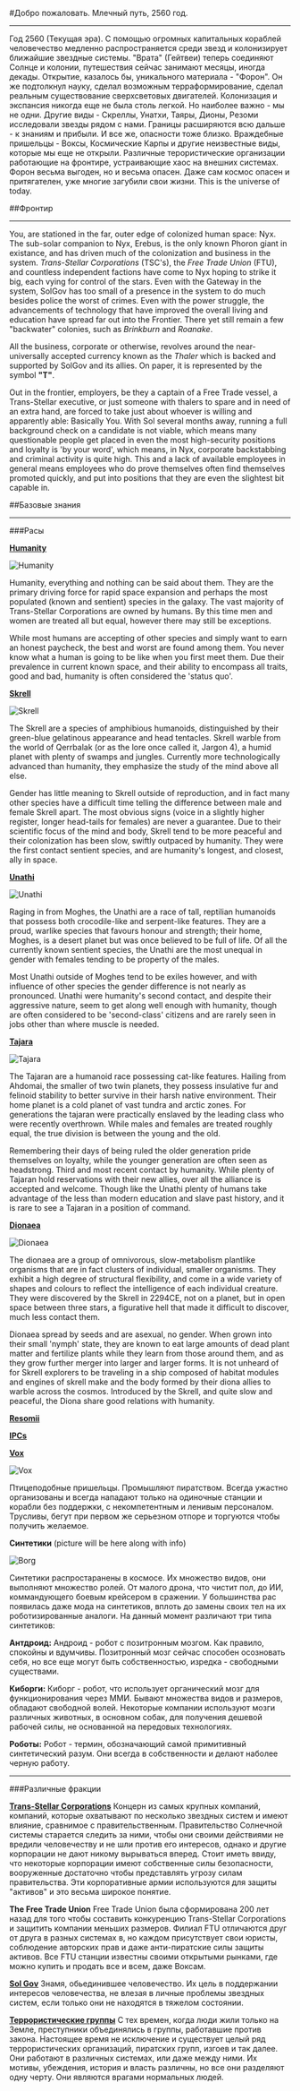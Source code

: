 #Добро пожаловать. Млечный путь, 2560 год.
___

Год 2560 (Текущая эра). С помощью огромных капитальных кораблей человечество медленно распространяется среди звезд и колонизирует ближайшие звездные системы. "Врата" (Гейтвеи) теперь соединяют Солнце и колонии, путешествия сейчас занимают месяцы, иногда декады. Открытие, казалось бы, уникального материала - "Форон". Он же подтолкнул науку, сделал возможным терраформирование, сделал реальным существование сверхсветовых двигателей. Колонизация и экспансия никогда еще не была столь легкой. 
Но наиболее важно - мы не одни. Другие виды - Скреллы, Унатхи, Таяры, Дионы, Резоми исследовали звезды рядом с нами. Границы расширяются всю дальше - к знаниям и прибыли.
И все же, опасности тоже близко. Враждебные пришельцы - Воксы, Космические Карпы и другие неизвестные виды, которые мы еще не открыли.  Различные терористические организации работающие на фронтире, устраивающие хаос на внешних системах. Форон весьма выгоден, но и весьма опасен. Даже сам космос опасен и притягателен, уже многие загубили свои жизни.
This is the universe of today.

##Фронтир
___

You, are stationed in the far, outer edge of colonized human space: Nyx. The sub-solar companion to Nyx, Erebus, is the only known Phoron giant in existance, and has driven much of the colonization and business in the system. *Trans-Stellar Corporations* (TSC's), the *Free Trade Union* (FTU), and countless independent factions have come to Nyx hoping to strike it big, each vying for control of the stars. Even with the Gateway in the system, SolGov has too small of a presence in the system to do much besides police the worst of crimes. Even with the power struggle, the advancements of technology that have improved the overall living and education have spread far out into the Frontier. There yet still remain a few "backwater" colonies, such as *Brinkburn* and *Roanake*.

All the business, corporate or otherwise, revolves around the near-universally accepted currency known as the *Thaler* which is backed and supported by SolGov and its allies. On paper, it is represented by the symbol **"T"**.

Out in the frontier, employers, be they a captain of a Free Trade vessel, a Trans-Stellar executive, or just someone with thalers to spare and in need of an extra hand, are forced to take just about whoever is willing and apparently able: Basically You. With Sol several months away, running a full background check on a candidate is not viable, which means many questionable people get placed in even the most high-security positions and loyalty is 'by your word', which means, in Nyx, corporate backstabbing and criminal activity is quite high. This and a lack of available employees in general means employees who do prove themselves often find themselves promoted quickly, and put into positions that they are even the slightest bit capable in.

##Базовые знания
___

###Расы

[**Humanity**](http://lore.solaris13.net/Species/Humanity)

![Humanity](https://wiki.baystation12.net/images/6/60/Background-humans.png) 

Humanity, everything and nothing can be said about them. They are the primary driving force for rapid space expansion and perhaps the most populated (known and sentient) species in the galaxy. The vast majority of Trans-Stellar Corporations are owned by humans. By this time men and women are treated all but equal, however there may still be exceptions. 

While most humans are accepting of other species and simply want to earn an honest paycheck, the best and worst are found among them. You never know what a human is going to be like when you first meet them. Due their prevalence in current known space, and their ability to encompass all traits, good and bad, humanity is often considered the 'status quo'.

[**Skrell**](http://lore.solaris13.net/Species/The-Skrell)

![Skrell](https://wiki.baystation12.net/images/4/4d/Background-Skrell.png)

The Skrell are a species of amphibious humanoids, distinguished by their green-blue gelatinous appearance and head tentacles. Skrell warble from the world of Qerrbalak (or as the lore once called it, Jargon 4), a humid planet with plenty of swamps and jungles. Currently more technologically advanced than humanity, they emphasize the study of the mind above all else.

Gender has little meaning to Skrell outside of reproduction, and in fact many other species have a difficult time telling the difference between male and female Skrell apart. The most obvious signs (voice in a slightly higher register, longer head-tails for females) are never a guarantee. Due to their scientific focus of the mind and body, Skrell tend to be more peaceful and their colonization has been slow, swiftly outpaced by humanity. They were the first contact sentient species, and are humanity's longest, and closest, ally in space.

[**Unathi**](http://lore.solaris13.net/Species/The-Unathi) 

![Unathi](https://wiki.baystation12.net/images/f/f8/Background-unathi.png)

Raging in from Moghes, the Unathi are a race of tall, reptilian humanoids that possess both crocodile-like and serpent-like features. They are a proud, warlike species that favours honour and strength; their home, Moghes, is a desert planet but was once believed to be full of life. Of all the currently known sentient species, the Unathi are the most unequal in gender with females tending to be property of the males.

Most Unathi outside of Moghes tend to be exiles however, and with influence of other species the gender difference is not nearly as pronounced. Unathi were humanity's second contact, and despite their aggressive nature, seem to get along well enough with humanity, though are often considered to be 'second-class' citizens and are rarely seen in jobs other than where muscle is needed.

[**Tajara**](http://lore.solaris13.net/Species/The-Tajara) 

![Tajara](https://wiki.baystation12.net/images/9/92/Background-tajaran.png)

The Tajaran are a humanoid race possessing cat-like features. Hailing from Ahdomai, the smaller of two twin planets, they possess insulative fur and felinoid stability to better survive in their harsh native environment. Their home planet is a cold planet of vast tundra and arctic zones. For generations the tajaran were practically enslaved by the leading class who were recently overthrown. While males and females are treated roughly equal, the true division is between the young and the old. 

Remembering their days of being ruled the older generation pride themselves on loyalty, while the younger generation are often seen as headstrong. Third and most recent contact by humanity. While plenty of Tajaran hold reservations with their new allies, over all the alliance is accepted and welcome. Though like the Unathi plenty of humans take advantage of the less than modern education and slave past history, and it is rare to see a Tajaran in a position of command.

[**Dionaea**](http://lore.solaris13.net/Species/The-Dionaea)

![Dionaea](https://wiki.baystation12.net/images/3/33/Dionaea-background.png)

The dionaea are a group of omnivorous, slow-metabolism plantlike organisms that are in fact clusters of individual, smaller organisms. They exhibit a high degree of structural flexibility, and come in a wide variety of shapes and colours to reflect the intelligence of each individual creature. They were discovered by the Skrell in 2294CE, not on a planet, but in open space between three stars, a figurative hell that made it difficult to discover, much less contact them.

Dionaea spread by seeds and are asexual, no gender.
When grown into their small 'nymph' state, they are known to eat large amounts of dead plant matter and fertilize plants while they learn from those around them, and as they grow further merger into larger and larger forms. It is not unheard of for Skrell explorers to be traveling in a ship composed of habitat modules and engines of skrell make and the body formed by their diona allies to warble across the cosmos. Introduced by the Skrell, and quite slow and peaceful, the Diona share good relations with humanity.

[**Resomii**](http://lore.solaris13.net/Species/Resomi)


[**IPCs**](http://lore.solaris13.net/Species/The-IPCs)


[**Vox**](http://lore.solaris13.net/Species/Vox)

![Vox](https://wiki.baystation12.net/images/c/cf/Background-vox.png)

Птицеподобные пришельцы. Промышляют пиратством. Всегда ужастно организованы и всегда нападают только на одиночные станции и корабли без поддержки, с некомпетентным и ленивым персоналом. Трусливы, бегут при первом же серьезном отпоре и торгуются чтобы получить желаемое. 


**Синтетики** (picture will be here along with info)

![Borg](https://wiki.baystation12.net/images/f/f1/Generic_borg.png)

Синтетики распростаранены в космосе. Их множество видов, они выполняют множество ролей. От малого дрона, что чистит пол, до ИИ, коммандующего боевым крейсером в сражении. У большинства рас появилась даже мода на синтетиков, вплоть до замены своих тел на их роботизированные аналоги. На данный момент различают три типа синтетиков:

**Антдроид:** Андроид - робот с позитронным мозгом. Как правило, спокойны и вдумчивы. Позитронный мозг сейчас способен осозновать себя, но все еще могут быть собственностью, изредка - свободными существами.    

**Киборги:** Киборг - робот, что использует органический мозг для функционирования через ММИ. Бывают множества видов и размеров, обладают свободной волей. Некоторые компании используют мозги различных животных, в основном собак, для получения дешевой рабочей силы, не основанной на передовых технологиях.

**Роботы:** Робот - термин, обозначающий самой примитивный синтетический разум.  Они всегда в собственности и делают наболее черную работу.


___

###Различные фракции

[**Trans-Stellar Corporations**](http://lore.solaris13.net/Section-3)
Концерн из самых крупных компаний, компаний, которые охватывают по несколько звездных систем и имеют влияние, сравнимое с правительственным. Правительство Солнечной системы старается следить за ними, чтобы они своими действиями не вредили человечеству и не шли против его интересов, однако и другие корпорации не дают никому вырываться вперед. Стоит иметь ввиду, что некоторые корпорации имеют собственные силы безопасности, вооруженные достаточно чтобы представлять угрозу силам правительства. Эти корпоративные армии используются для защиты "активов" и это весьма широкое понятие.

**The Free Trade Union**
Free Trade Union была сформирована 200 лет назад для того чтобы составить конкуренцию Trans-Stellar Corporations и защитить компании меньших размеров. Филиал FTU отличаются друг от друга в разных системах в, но каждом присутствует свои юристы, соблюдение авторских прав и даже анти-пиратские силы защиты активов. Все FTU станции известны своими открытыми рынками, где можно купить и продать все и всем, даже Воксам.

[**Sol Gov**](http://lore.solaris13.net/Section-8)
Знамя, обьединившее человечество. Их цель в поддержании интересов человечества, не влезая в личные проблемы звездных систем, если только они не находятся в тяжелом состоянии.

[**Террористические группы**](http://lore.solaris13.net/Section-5)
С тех времен, когда люди жили только на Земле, преступники объединялись в группы, работавшие против закона. Настоящее время не исключение и существует целый ряд террористических организаций, пиратских групп, изгоев и так далее. Они работают в различных системах, или даже между ними. Их мотивы, убеждения, история и власть различны, но все они разделяют одну черту. Они являются врагами нормальных людей.
